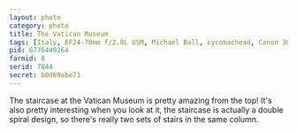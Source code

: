 ```yaml
---
layout: photo
category: photo
title: The Vatican Museum
tags: [Italy, EF24-70mm f/2.8L USM, Michael Ball, cycomachead, Canon 30D, portrait, Canon, 30D, EF 24-70 f2.8L, Vatican Museum, Vatican, stairs, staircase, Rome, Europe, architecture, Holy See]
pid: 6776449264
farmid: 8
serid: 7044
secret: b0d69abe71
---
```


The staircase at the Vatican Museum is pretty amazing from the top! It's also pretty interesting when you look at it, the staircase is actually a double spiral design, so there's really two sets of stairs in the same column.
